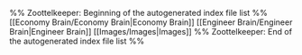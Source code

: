 %% Zoottelkeeper: Beginning of the autogenerated index file list  %%
 [[Economy Brain/Economy Brain|Economy Brain]]
 [[Engineer Brain/Engineer Brain|Engineer Brain]]
 [[Images/Images|Images]]
%% Zoottelkeeper: End of the autogenerated index file list  %%
